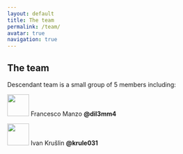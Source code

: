 ```yaml
---
layout: default
title: The team
permalink: /team/
avatar: true
navigation: true
---
```


## The team


Descendant team is a small group of 5 members including:


<img src="https://i.ibb.co/CVNtSYp/dil3mm4.jpg" style="width:50px !important; height:50px !important;"/> Francesco Manzo  __@dil3mm4__

<img src="https://i.ibb.co/sgctdnV/krule.jpg" style="width:50px !important; height:50px !important;"/>  Ivan Krušlin __@krule031__



